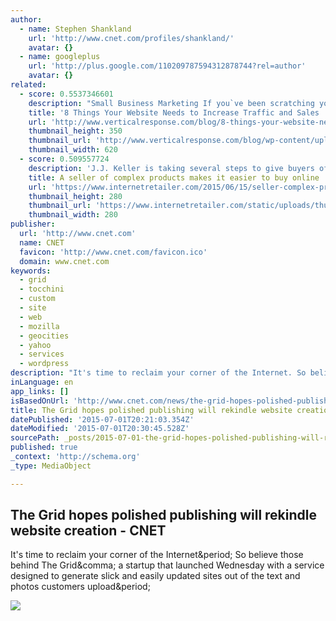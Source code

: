 ```yaml
---
author:
  - name: Stephen Shankland
    url: 'http://www.cnet.com/profiles/shankland/'
    avatar: {}
  - name: googleplus
    url: 'http://plus.google.com/110209787594312878744?rel=author'
    avatar: {}
related:
  - score: 0.5537346601
    description: "Small Business Marketing If you`ve been scratching your head trying to understand why your website isn't getting much traffic, keeping visitors` attention or converting visits to actual sales, we`ve got some tips to help solve this issue."
    title: '8 Things Your Website Needs to Increase Traffic and Sales | VerticalResponse Blog'
    url: 'http://www.verticalresponse.com/blog/8-things-your-website-needs-to-increase-traffic-and-sales/'
    thumbnail_height: 350
    thumbnail_url: 'http://www.verticalresponse.com/blog/wp-content/uploads/2015/06/websiteblog3.png'
    thumbnail_width: 620
  - score: 0.509557724
    description: 'J.J. Keller is taking several steps to give buyers of its regulatory compliance materials a reason to purchase online. J.J. Keller & Associates Inc., a family-owned company in business since 1953, sells more than 6,000 products and services designed to help companies learn about and comply with government and industry regulations and operating standards.'
    title: A seller of complex products makes it easier to buy online
    url: 'https://www.internetretailer.com/2015/06/15/seller-complex-products-makes-it-easier-buy-online'
    thumbnail_height: 280
    thumbnail_url: 'https://www.internetretailer.com/static/uploads/thumbs/armwrestle_jpg_280x280_crop_q95.jpg'
    thumbnail_width: 280
publisher:
  url: 'http://www.cnet.com'
  name: CNET
  favicon: 'http://www.cnet.com/favicon.ico'
  domain: www.cnet.com
keywords:
  - grid
  - tocchini
  - custom
  - site
  - web
  - mozilla
  - geocities
  - yahoo
  - services
  - wordpress
description: "It's time to reclaim your corner of the Internet. So believe those behind The Grid, a startup that launched Wednesday with a service designed to generate slick and easily updated sites out of the text and photos customers upload."
inLanguage: en
app_links: []
isBasedOnUrl: 'http://www.cnet.com/news/the-grid-hopes-polished-publishing-will-rekindle-website-creation/'
title: The Grid hopes polished publishing will rekindle website creation - CNET
datePublished: '2015-07-01T20:21:03.354Z'
dateModified: '2015-07-01T20:30:45.528Z'
sourcePath: _posts/2015-07-01-the-grid-hopes-polished-publishing-will-rekindle-website-cre.md
published: true
_context: 'http://schema.org'
_type: MediaObject

---
```

<article style=""><h1>The Grid hopes polished publishing will rekindle website creation - CNET</h1><p>It's time to reclaim your corner of the Internet&amp;period; So believe those behind The Grid&amp;comma; a startup that launched Wednesday with a service designed to generate slick and easily updated sites out of the text and photos customers upload&amp;period;</p><img src="http://cnet2.cbsistatic.com/hub/i/r/2014/10/08/672a6c7f-caa8-472f-ab02-7c224432bbf4/thumbnail/670x503/efea2e117fcc69e547d39eccc8a26fb5/the-grid-logo-larger.jpg" /></article>
